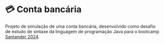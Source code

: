 # 💳 Conta bancária

Projeto de simulação de uma conta bancária, desenvolvido como desafio de estudo de sintaxe da linguagem de programação Java para o bootcamp [Santander 2024](https://web.dio.me/track/santander-2024-backend-com-java). 
